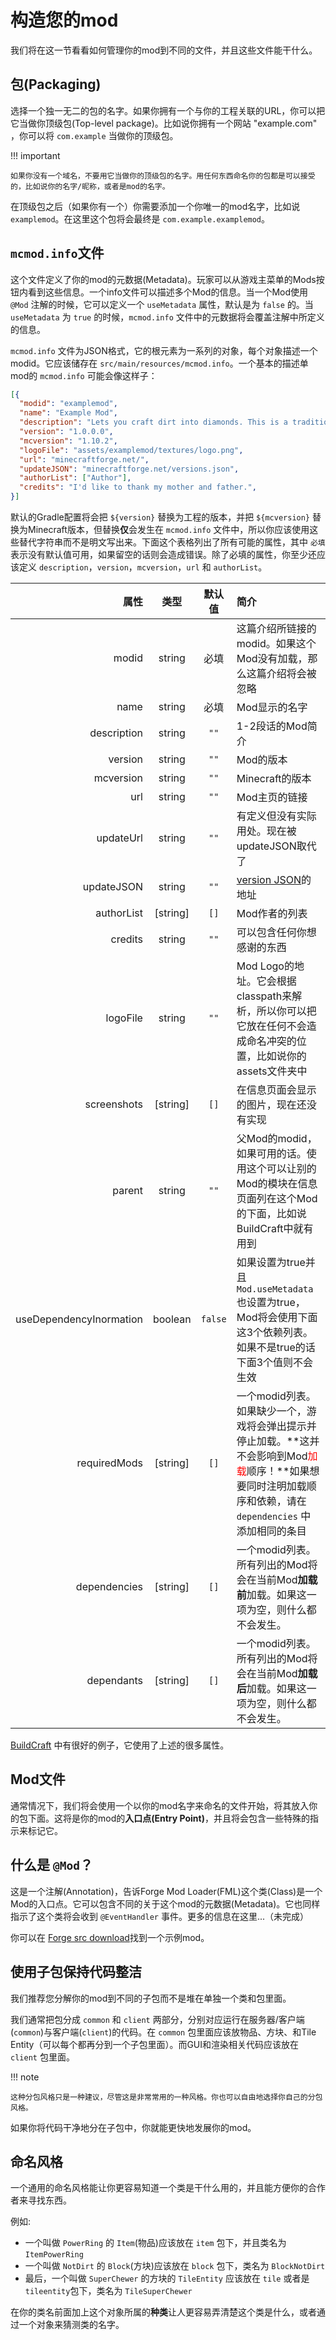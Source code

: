 构造您的mod
==========

我们将在这一节看看如何管理你的mod到不同的文件，并且这些文件能干什么。

包(Packaging)
-------------

选择一个独一无二的包的名字。如果你拥有一个与你的工程关联的URL，你可以把它当做你顶级包(Top-level package)。比如说你拥有一个网站 "example.com" ，你可以将 `com.example` 当做你的顶级包。

!!! important

    如果你没有一个域名，不要用它当做你的顶级包的名字。用任何东西命名你的包都是可以接受的，比如说你的名字/昵称，或者是mod的名字。

在顶级包之后（如果你有一个）你需要添加一个你唯一的mod名字，比如说 `examplemod`。在这里这个包将会最终是 `com.example.examplemod`。

`mcmod.info`文件
----------------

这个文件定义了你的mod的元数据(Metadata)。玩家可以从游戏主菜单的Mods按钮内看到这些信息。一个info文件可以描述多个Mod的信息。当一个Mod使用 `@Mod` 注解的时候，它可以定义一个 `useMetadata` 属性，默认是为 `false` 的。当 `useMetadata` 为 `true` 的时候，`mcmod.info` 文件中的元数据将会覆盖注解中所定义的信息。

`mcmod.info` 文件为JSON格式，它的根元素为一系列的对象，每个对象描述一个modid。它应该储存在 `src/main/resources/mcmod.info`。一个基本的描述单mod的 `mcmod.info` 可能会像这样子：

```json
[{
  "modid": "examplemod",
  "name": "Example Mod",
  "description": "Lets you craft dirt into diamonds. This is a traditional mod that has existed for eons. It is ancient. The holy Notch created it. Jeb rainbowfied it. Dinnerbone made it upside down. Etc.",
  "version": "1.0.0.0",
  "mcversion": "1.10.2",
  "logoFile": "assets/examplemod/textures/logo.png",
  "url": "minecraftforge.net/",
  "updateJSON": "minecraftforge.net/versions.json",
  "authorList": ["Author"],
  "credits": "I'd like to thank my mother and father.",
}]
```

默认的Gradle配置将会把 `${version}` 替换为工程的版本，并把 `${mcversion}` 替换为Minecraft版本，但替换**仅**会发生在 `mcmod.info` 文件中，所以你应该使用这些替代字符串而不是明文写出来。下面这个表格列出了所有可能的属性，其中 `必填` 表示没有默认值可用，如果留空的话则会造成错误。除了必填的属性，你至少还应该定义 `description`，`version`，`mcversion`，`url` 和 `authorList`。

|     属性 |   类型   | 默认值  | 简介 |
|-------------:|:--------:|:--------:|:------------|
|        modid |  string  | 必填 | 这篇介绍所链接的modid。如果这个Mod没有加载，那么这篇介绍将会被忽略 |
|         name |  string  | 必填 | Mod显示的名字 |
|  description |  string  |   `""`   | 1-2段话的Mod简介 |
|      version |  string  |   `""`   | Mod的版本 |
|    mcversion |  string  |   `""`   | Minecraft的版本 |
|          url |  string  |   `""`   | Mod主页的链接 |
|    updateUrl |  string  |   `""`   | 有定义但没有实际用处。现在被updateJSON取代了 |
|   updateJSON |  string  |   `""`   | [version JSON](autoupdate#forge-update-checker)的地址 |
|   authorList | [string] |   `[]`   | Mod作者的列表 |
|      credits |  string  |   `""`   | 可以包含任何你想感谢的东西 |
|     logoFile |  string  |   `""`   | Mod Logo的地址。它会根据classpath来解析，所以你可以把它放在任何不会造成命名冲突的位置，比如说你的assets文件夹中 |
|  screenshots | [string] |   `[]`   | 在信息页面会显示的图片，现在还没有实现 |
|       parent |  string  |   `""`   | 父Mod的modid，如果可用的话。使用这个可以让别的Mod的模块在信息页面列在这个Mod的下面，比如说BuildCraft中就有用到 |
| useDependencyInormation |  boolean |  `false` | 如果设置为true并且 `Mod.useMetadata` 也设置为true，Mod将会使用下面这3个依赖列表。如果不是true的话下面3个值则不会生效 |
| requiredMods | [string] |   `[]`   | 一个modid列表。如果缺少一个，游戏将会弹出提示并停止加载。**这并不会影响到Mod<font color=red>加载</font>顺序！**如果想要同时注明加载顺序和依赖，请在 `dependencies` 中添加相同的条目 |
| dependencies | [string] |   `[]`   | 一个modid列表。所有列出的Mod将会在当前Mod**加载前**加载。如果这一项为空，则什么都不会发生。 |
|   dependants | [string] |   `[]`   | 一个modid列表。所有列出的Mod将会在当前Mod**加载后**加载。如果这一项为空，则什么都不会发生。 |

[BuildCraft](http://gist.github.com/anonymous/05ad9a1e0220bbdc25caed89ef0a22d2) 中有很好的例子，它使用了上述的很多属性。

Mod文件
------

通常情况下，我们将会使用一个以你的mod名字来命名的文件开始，将其放入你的包下面。这将是你的mod的**入口点(Entry Point)**，并且将会包含一些特殊的指示来标记它。

什么是 `@Mod`？
-------------

这是一个注解(Annotation)，告诉Forge Mod Loader(FML)这个类(Class)是一个Mod的入口点。它可以包含不同的关于这个mod的元数据(Metadata)。它也同样指示了这个类将会收到 `@EventHandler` 事件。更多的信息在这里...（未完成）

你可以在 [Forge src download](http://files.minecraftforge.net/)找到一个示例mod。

使用子包保持代码整洁
------------------

我们推荐您分解你的mod到不同的子包而不是堆在单独一个类和包里面。

我们通常把包分成 `common` 和 `client` 两部分，分别对应运行在服务器/客户端(`common`)与客户端(`client`)的代码。在 `common` 包里面应该放物品、方块、和Tile Entity（可以每个都再分到一个子包里面）。而GUI和渲染相关代码应该放在 `client` 包里面。

!!! note

    这种分包风格只是一种建议，尽管这是非常常用的一种风格。你也可以自由地选择你自己的分包风格。

如果你将代码干净地分在子包中，你就能更快地发展你的mod。

命名风格
-------

一个通用的命名风格能让你更容易知道一个类是干什么用的，并且能方便你的合作者来寻找东西。

例如:

- 一个叫做 `PowerRing` 的 `Item`(物品)应该放在 `item` 包下，并且类名为 `ItemPowerRing`
- 一个叫做 `NotDirt` 的 `Block`(方块)应该放在 `block` 包下，类名为 `BlockNotDirt`
- 最后，一个叫做 `SuperChewer` 的方块的 `TileEntity` 应该放在 `tile` 或者是 `tileentity`包下，类名为 `TileSuperChewer`

在你的类名前面加上这个对象所属的**种类**让人更容易弄清楚这个类是什么，或者通过一个对象来猜测类的名字。
